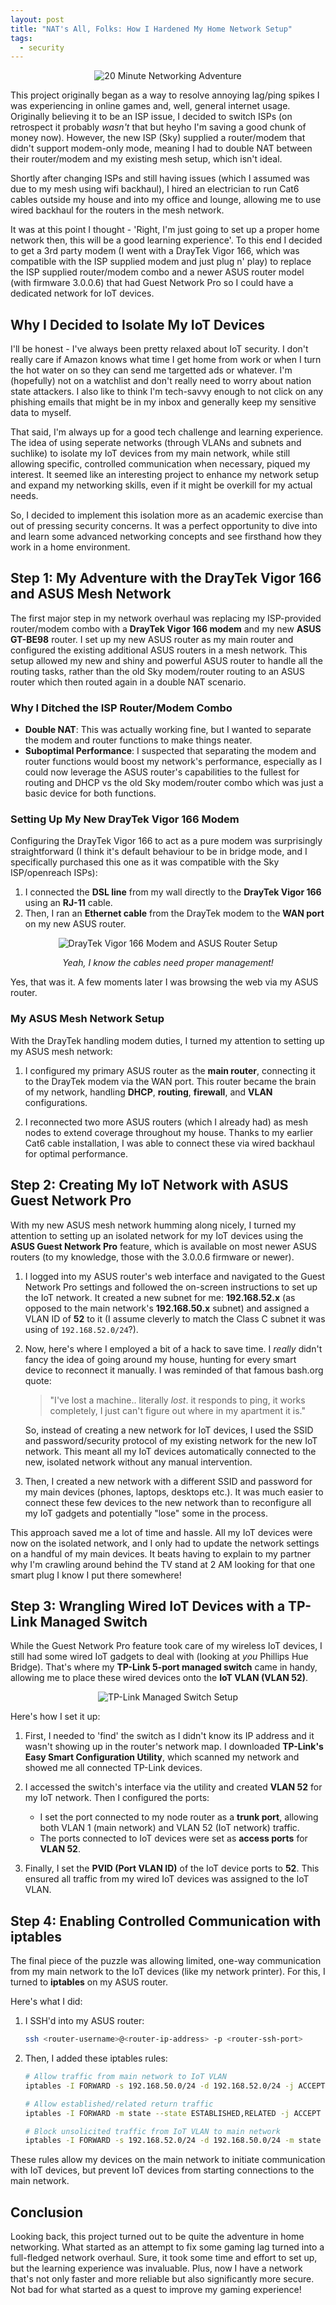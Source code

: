 ```yaml
---
layout: post
title: "NAT's All, Folks: How I Hardened My Home Network Setup"
tags:
  - security
---
```


<div style="text-align:center">
    <img src="../../images/20MinNetworkingAdventure.jpeg" alt="20 Minute Networking Adventure">
</div>

This project originally began as a way to resolve annoying lag/ping spikes I was experiencing in online games and, well, general internet usage. Originally believing it to be an ISP issue, I decided to switch ISPs (on retrospect it probably *wasn't* that but heyho I'm saving a good chunk of money now). However, the new ISP (Sky) supplied a router/modem that didn't support modem-only mode, meaning I had to double NAT between their router/modem and my existing mesh setup, which isn't ideal. 

Shortly after changing ISPs and still having issues (which I assumed was due to my mesh using wifi backhaul), I hired an electrician to run Cat6 cables outside my house and into my office and lounge, allowing me to use wired backhaul for the routers in the mesh network.

It was at this point I thought - 'Right, I'm just going to set up a proper home network then, this will be a good learning experience'. To this end I decided to get a 3rd party modem (I went with a DrayTek Vigor 166, which was compatible with the ISP supplied modem and just plug n' play) to replace the ISP supplied router/modem combo and a newer ASUS router model (with firmware 3.0.0.6) that had Guest Network Pro so I could have a dedicated network for IoT devices.

## Why I Decided to Isolate My IoT Devices

I'll be honest - I've always been pretty relaxed about IoT security. I don't really care if Amazon knows what time I get home from work or when I turn the hot water on so they can send me targetted ads or whatever. I'm (hopefully) not on a watchlist and don't really need to worry about nation state attackers. I also like to think I'm tech-savvy enough to not click on any phishing emails that might be in my inbox and generally keep my sensitive data to myself.

That said, I'm always up for a good tech challenge and learning experience. The idea of using seperate networks (through VLANs and subnets and suchlike) to isolate my IoT devices from my main network, while still allowing specific, controlled communication when necessary, piqued my interest. It seemed like an interesting project to enhance my network setup and expand my networking skills, even if it might be overkill for my actual needs.

So, I decided to implement this isolation more as an academic exercise than out of pressing security concerns. It was a perfect opportunity to dive into and learn some advanced networking concepts and see firsthand how they work in a home environment.

## Step 1: My Adventure with the DrayTek Vigor 166 and ASUS Mesh Network

The first major step in my network overhaul was replacing my ISP-provided router/modem combo with a **DrayTek Vigor 166 modem** and my new **ASUS GT-BE98** router. I set up my new ASUS router as my main router and configured the existing additional ASUS routers in a mesh network. This setup allowed my new and shiny and powerful ASUS router to handle all the routing tasks, rather than the old Sky modem/router routing to an ASUS router which then routed again in a double NAT scenario.

### Why I Ditched the ISP Router/Modem Combo

- **Double NAT**: This was actually working fine, but I wanted to separate the modem and router functions to make things neater.
- **Suboptimal Performance**: I suspected that separating the modem and router functions would boost my network's performance, especially as I could now leverage the ASUS router's capabilities to the fullest for routing and DHCP vs the old Sky modem/router combo which was just a basic device for both functions.

### Setting Up My New DrayTek Vigor 166 Modem

Configuring the DrayTek Vigor 166 to act as a pure modem was surprisingly straightforward (I think it's default behaviour to be in bridge mode, and I specifically purchased this one as it was compatible with the Sky ISP/openreach ISPs):

1. I connected the **DSL line** from my wall directly to the **DrayTek Vigor 166** using an **RJ-11** cable.
2. Then, I ran an **Ethernet cable** from the DrayTek modem to the **WAN port** on my new ASUS router.

<div style="text-align:center">
    <img src="../../images/RouterModem.jpeg" alt="DrayTek Vigor 166 Modem and ASUS Router Setup">
    <p><em>Yeah, I know the cables need proper management!</em></p>
</div>

Yes, that was it. A few moments later I was browsing the web via my ASUS router.

### My ASUS Mesh Network Setup

With the DrayTek handling modem duties, I turned my attention to setting up my ASUS mesh network:

1. I configured my primary ASUS router as the **main router**, connecting it to the DrayTek modem via the WAN port. This router became the brain of my network, handling **DHCP**, **routing**, **firewall**, and **VLAN** configurations.

2. I reconnected two more ASUS routers (which I already had) as mesh nodes to extend coverage throughout my house. Thanks to my earlier Cat6 cable installation, I was able to connect these via wired backhaul for optimal performance.

## Step 2: Creating My IoT Network with ASUS Guest Network Pro

With my new ASUS mesh network humming along nicely, I turned my attention to setting up an isolated network for my IoT devices using the **ASUS Guest Network Pro** feature, which is available on most newer ASUS routers (to my knowledge, those with the 3.0.0.6 firmware or newer).

1. I logged into my ASUS router's web interface and navigated to the Guest Network Pro settings and followed the on-screen instructions to set up the IoT network. It created a new subnet for me: **192.168.52.x** (as opposed to the main network's **192.168.50.x** subnet) and assigned a VLAN ID of **52** to it (I assume cleverly to match the Class C subnet it was using of `192.168.52.0/24`?).

2. Now, here's where I employed a bit of a hack to save time. I *really* didn't fancy the idea of going around my house, hunting for every smart device to reconnect it manually. I was reminded of that famous bash.org quote:

   > "I've lost a machine.. literally _lost_. it responds to ping, it works completely, I just can't figure out where in my apartment it is."

   So, instead of creating a new network for IoT devices, I used the SSID and password/security protocol of my existing network for the new IoT network. This meant all my IoT devices automatically connected to the new, isolated network without any manual intervention.

3. Then, I created a new network with a different SSID and password for my main devices (phones, laptops, desktops etc.). It was much easier to connect these few devices to the new network than to reconfigure all my IoT gadgets and potentially "lose" some in the process.

This approach saved me a lot of time and hassle. All my IoT devices were now on the isolated network, and I only had to update the network settings on a handful of my main devices. It beats having to explain to my partner why I'm crawling around behind the TV stand at 2 AM looking for that one smart plug I know I put there somewhere!

## Step 3: Wrangling Wired IoT Devices with a TP-Link Managed Switch

While the Guest Network Pro feature took care of my wireless IoT devices, I still had some wired IoT gadgets to deal with (looking at *you* Phillips Hue Bridge). That's where my **TP-Link 5-port managed switch** came in handy, allowing me to place these wired devices onto the **IoT VLAN (VLAN 52)**.

<div style="text-align:center">
    <img src="../../images/NodeRouterSwitch.jpeg" alt="TP-Link Managed Switch Setup">
</div>

Here's how I set it up:

1. First, I needed to 'find' the switch as I didn't know its IP address and it wasn't showing up in the router's network map. I downloaded **TP-Link's Easy Smart Configuration Utility**, which scanned my network and showed me all connected TP-Link devices.

2. I accessed the switch's interface via the utility and created **VLAN 52** for my IoT network. Then I configured the ports:
   - I set the port connected to my node router as a **trunk port**, allowing both VLAN 1 (main network) and VLAN 52 (IoT network) traffic.
   - The ports connected to IoT devices were set as **access ports** for **VLAN 52**.

3. Finally, I set the **PVID (Port VLAN ID)** of the IoT device ports to **52**. This ensured all traffic from my wired IoT devices was assigned to the IoT VLAN.

## Step 4: Enabling Controlled Communication with iptables

The final piece of the puzzle was allowing limited, one-way communication from my main network to the IoT devices (like my network printer). For this, I turned to **iptables** on my ASUS router.

Here's what I did:

1. I SSH'd into my ASUS router:
   ```bash
   ssh <router-username>@<router-ip-address> -p <router-ssh-port>
   ```

2. Then, I added these iptables rules:
   ```bash
   # Allow traffic from main network to IoT VLAN
   iptables -I FORWARD -s 192.168.50.0/24 -d 192.168.52.0/24 -j ACCEPT

   # Allow established/related return traffic
   iptables -I FORWARD -m state --state ESTABLISHED,RELATED -j ACCEPT

   # Block unsolicited traffic from IoT VLAN to main network
   iptables -I FORWARD -s 192.168.52.0/24 -d 192.168.50.0/24 -m state --state NEW -j DROP
   ```

These rules allow my devices on the main network to initiate communication with IoT devices, but prevent IoT devices from starting connections to the main network. 

## Conclusion

Looking back, this project turned out to be quite the adventure in home networking. What started as an attempt to fix some gaming lag turned into a full-fledged network overhaul. Sure, it took some time and effort to set up, but the learning experience was invaluable. Plus, now I have a network that's not only faster and more reliable but also significantly more secure. Not bad for what started as a quest to improve my gaming experience!